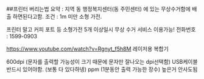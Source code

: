 
##프린터 버리는법 
요약 : 지역 동 행정복지센터(동 주민센터) 에 있는 무상수거함에 배출 하면된다고함. 
	조건 : 1m 미만 소형 가전.

프린터 말고 커피 포트 등 소형가전 5개 이상일시 무상 수거 서비스 이용가능! 
전화번호 : 1599-0903


https://www.youtube.com/watch?v=Rgnyt_f5h8M
레이저용 복합기 

600dpi (문자를 출력할 가능성이 크기 때문에  문자만 잘나오는 dpi선택함)
USB케이블 반드시 있어야함. (보통 다 있다하넹)
ppm (1분동안 출력 가능한 장수) 높은거 안사도됨